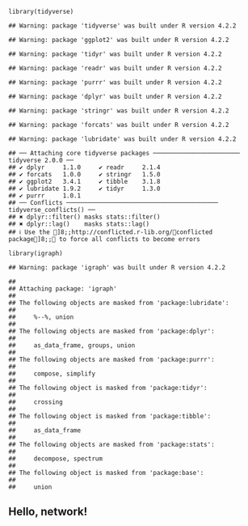     library(tidyverse)

    ## Warning: package 'tidyverse' was built under R version 4.2.2

    ## Warning: package 'ggplot2' was built under R version 4.2.2

    ## Warning: package 'tidyr' was built under R version 4.2.2

    ## Warning: package 'readr' was built under R version 4.2.2

    ## Warning: package 'purrr' was built under R version 4.2.2

    ## Warning: package 'dplyr' was built under R version 4.2.2

    ## Warning: package 'stringr' was built under R version 4.2.2

    ## Warning: package 'forcats' was built under R version 4.2.2

    ## Warning: package 'lubridate' was built under R version 4.2.2

    ## ── Attaching core tidyverse packages ──────────────────────── tidyverse 2.0.0 ──
    ## ✔ dplyr     1.1.0     ✔ readr     2.1.4
    ## ✔ forcats   1.0.0     ✔ stringr   1.5.0
    ## ✔ ggplot2   3.4.1     ✔ tibble    3.1.8
    ## ✔ lubridate 1.9.2     ✔ tidyr     1.3.0
    ## ✔ purrr     1.0.1     
    ## ── Conflicts ────────────────────────────────────────── tidyverse_conflicts() ──
    ## ✖ dplyr::filter() masks stats::filter()
    ## ✖ dplyr::lag()    masks stats::lag()
    ## ℹ Use the ]8;;http://conflicted.r-lib.org/conflicted package]8;; to force all conflicts to become errors

    library(igraph)

    ## Warning: package 'igraph' was built under R version 4.2.2

    ## 
    ## Attaching package: 'igraph'
    ## 
    ## The following objects are masked from 'package:lubridate':
    ## 
    ##     %--%, union
    ## 
    ## The following objects are masked from 'package:dplyr':
    ## 
    ##     as_data_frame, groups, union
    ## 
    ## The following objects are masked from 'package:purrr':
    ## 
    ##     compose, simplify
    ## 
    ## The following object is masked from 'package:tidyr':
    ## 
    ##     crossing
    ## 
    ## The following object is masked from 'package:tibble':
    ## 
    ##     as_data_frame
    ## 
    ## The following objects are masked from 'package:stats':
    ## 
    ##     decompose, spectrum
    ## 
    ## The following object is masked from 'package:base':
    ## 
    ##     union

## Hello, network!
